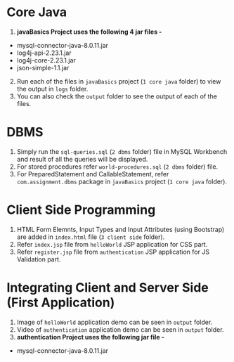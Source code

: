 # Core Java
1. **javaBasics Project uses the following 4 jar files -**
- mysql-connector-java-8.0.11.jar
- log4j-api-2.23.1.jar
- log4j-core-2.23.1.jar
- json-simple-1.1.jar

2. Run each of the files in `javaBasics` project (`1 core java` folder) to view the output in `logs` folder.
3. You can also check the `output` folder to see the output of each of the files.


# DBMS
1. Simply run the `sql-queries.sql` (`2 dbms` folder) file in MySQL Workbench and result of all the queries will be displayed.
2. For stored procedures refer `world-procedures.sql` (`2 dbms` folder) file.
3. For PreparedStatement and CallableStatement, refer `com.assignment.dbms` package in `javaBasics` project (`1 core java` folder).


# Client Side Programming
1. HTML Form Elemnts, Input Types and Input Attributes (using Bootstrap) are added in `index.html` file (`3 client side` folder).
2. Refer `index.jsp` file from `helloWorld` JSP application for CSS part.
3. Refer `register.jsp` file from `authentication` JSP application for JS Validation part.


# Integrating Client and Server Side (First Application)
1. Image of `helloWorld` application demo can be seen in `output` folder.
2. Video of `authentication` application demo can be seen in `output` folder.
3. **authentication Project uses the following jar file -**
- mysql-connector-java-8.0.11.jar

